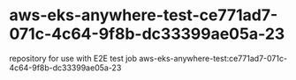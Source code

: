 # aws-eks-anywhere-test-ce771ad7-071c-4c64-9f8b-dc33399ae05a-23
repository for use with E2E test job aws-eks-anywhere-test:ce771ad7-071c-4c64-9f8b-dc33399ae05a-23
